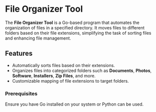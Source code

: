 # File Organizer Tool

The **File Organizer Tool** is a Go-based program that automates the organization of files in a specified directory. It moves files to different folders based on their file extensions, simplifying the task of sorting files and enhancing file management.

## Features

- Automatically sorts files based on their extensions.
- Organizes files into categorized folders such as **Documents**, **Photos**, **Software**, **Installers**, **Zip Files**, and more.
- Customizable mapping of file extensions to target folders.

### Prerequisites

Ensure you have Go installed on your system or Python can be used.
